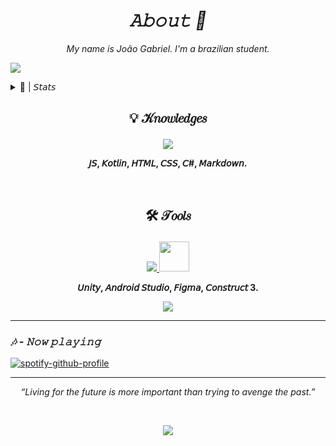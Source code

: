 *<h1 align="center">𝙰𝚋𝚘𝚞𝚝 💮</h1>*


*<p align="center">My name is João Gabriel. I'm a brazilian student.</p>*

![](https://komarev.com/ghpvc/?username=Noggurix&color=ff69b4)


  
<details><summary>📝 | 𝘚𝘵𝘢𝘵𝘴</summary>

<br>

<a href="https://github.com/anuraghazra/github-readme-stats">
  <img height=180 align="left" src="https://github-readme-stats.vercel.app/api?username=Noggurix&show_icons=true&theme=radical" />
</a><a href="https://git.io/streak-stats">
<img height=180 align="left" src="https://streak-stats.demolab.com?user=Noggurix&theme=radical"/>
</a>


[![Discord Presence](https://lanyard.cnrad.dev/api/688862058535583768?showDisplayName=true&idleMessage=Probably%20studying...)](https://discord.com/users/688862058535583768)
  
</details>




## <p align="center">💡 𝒦𝑛𝑜𝑤𝑙𝑒𝑑𝑔𝑒𝑠</p>


<p align="center">
  <a href="https://skillicons.dev">
    <img src="https://skillicons.dev/icons?i=js,kotlin,html,css,cs,markdown" />
  </a>
</p>


**<p align="center">𝘑𝘚, 𝘒𝘰𝘵𝘭𝘪𝘯, 𝘏𝘛𝘔𝘓, 𝘊𝘚𝘚, 𝘊#, 𝘔𝘢𝘳𝘬𝘥𝘰𝘸𝘯.</p>**

<br>

 ## <p align="center"> 🛠  𝒯𝑜𝑜𝑙𝑠</p>

<p align="center">
  <a href="https://skillicons.dev">
    <img src="https://skillicons.dev/icons?i=unity,androidstudio,figma&theme=dark" /> <img src="https://encrypted-tbn0.gstatic.com/images?q=tbn:ANd9GcRO_6fm44vvdIe4S7zSnW97xjN1Fb6lZ2--Bicpb2AJCIah2dFvU-zBIAxo73VyECwZ0y0&usqp=CAU" style=width:48px;height:48px;/>
  </a>
</p>

**<p align="center">𝘜𝘯𝘪𝘵𝘺, 𝘈𝘯𝘥𝘳𝘰𝘪𝘥 𝘚𝘵𝘶𝘥𝘪𝘰, 𝘍𝘪𝘨𝘮𝘢, 𝘊𝘰𝘯𝘴𝘵𝘳𝘶𝘤𝘵 3.</p>**

<p align="center">
  
<img src = "https://giffiles.alphacoders.com/187/187947.gif">

</p>

<hr>


### *🎶 - 𝙽𝚘𝚠 𝚙𝚕𝚊𝚢𝚒𝚗𝚐*

[![spotify-github-profile](https://spotify-github-profile.vercel.app/api/view?uid=wvl4sozmrqwkti57pmklcuexv&cover_image=true&theme=default&show_offline=false&background_color=121212&interchange=false)](https://github.com/kittinan/spotify-github-profile)


<hr>

*<p align="center">“Living for the future is more important than trying to avenge the past.”</p>*

<br>

<p align="center"> 
  
<img src = "https://gifs.eco.br/wp-content/uploads/2022/06/gifs-do-sasuke-vs-itachi-0.gif">

</p>


